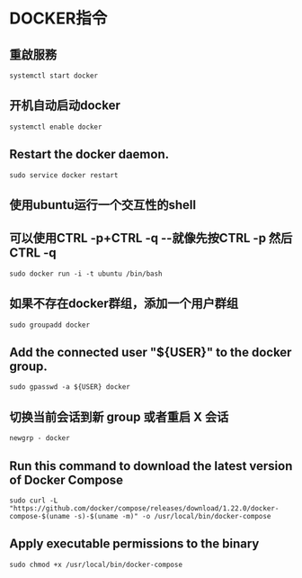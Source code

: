 # DOCKER指令
## 重啟服務
    systemctl start docker
## 开机自动启动docker
    systemctl enable docker
## Restart the docker daemon.
    sudo service docker restart
## 使用ubuntu运行一个交互性的shell
## 可以使用CTRL -p+CTRL -q --就像先按CTRL -p 然后CTRL -q
    sudo docker run -i -t ubuntu /bin/bash
## 如果不存在docker群组，添加一个用户群组
    sudo groupadd docker
## Add the connected user "${USER}" to the docker group.
    sudo gpasswd -a ${USER} docker
## 切换当前会话到新 group 或者重启 X 会话
    newgrp - docker
## Run this command to download the latest version of Docker Compose
    sudo curl -L "https://github.com/docker/compose/releases/download/1.22.0/docker-compose-$(uname -s)-$(uname -m)" -o /usr/local/bin/docker-compose
## Apply executable permissions to the binary
    sudo chmod +x /usr/local/bin/docker-compose